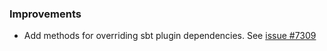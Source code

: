 [@henryxparker]: https://github.com/henryxparker

### Improvements
- Add methods for overriding sbt plugin dependencies. See [issue #7309](https://github.com/sbt/sbt/issues/7309)
